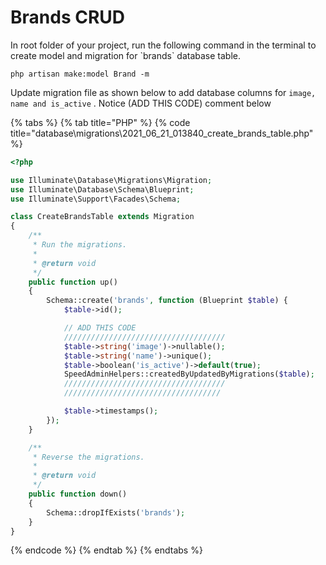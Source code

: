 # Brands CRUD

In root folder of your project, run the following command in the terminal to create model and migration for \`brands\` database table.

```text
php artisan make:model Brand -m
```

Update migration file as shown below to add database columns for `image, name and is_active` . Notice \(ADD THIS CODE\) comment below

{% tabs %}
{% tab title="PHP" %}
{% code title="database\\migrations\\2021\_06\_21\_013840\_create\_brands\_table.php" %}
```php
<?php

use Illuminate\Database\Migrations\Migration;
use Illuminate\Database\Schema\Blueprint;
use Illuminate\Support\Facades\Schema;

class CreateBrandsTable extends Migration
{
    /**
     * Run the migrations.
     *
     * @return void
     */
    public function up()
    {
        Schema::create('brands', function (Blueprint $table) {
            $table->id();

            // ADD THIS CODE
            ////////////////////////////////////
            $table->string('image')->nullable();
            $table->string('name')->unique();
            $table->boolean('is_active')->default(true);
            SpeedAdminHelpers::createdByUpdatedByMigrations($table);
            ////////////////////////////////////
            ///////////////////////////////////

            $table->timestamps();
        });
    }

    /**
     * Reverse the migrations.
     *
     * @return void
     */
    public function down()
    {
        Schema::dropIfExists('brands');
    }
}

```
{% endcode %}
{% endtab %}
{% endtabs %}

